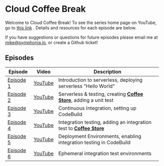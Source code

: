 # Cloud Coffee Break

Welcome to Cloud Coffee Break! To see the series home page on YouTube, go to [this link](https://www.youtube.com/watch?v=W_6PaRDLGpw&list=PLkNm_WUHy-bFGWVGvB7G0HJZkmf96yvTE) . Details and resources for each episode are below.

If you have suggestions or questions for future episodes please email me at mike@symphonia.io, or create a Github ticket!

## Episodes

| Episode | Video | Description |
| --- | --- | --- |
| [Episode 1](./episode1/README.md) | [YouTube](https://youtu.be/W_6PaRDLGpw) | Introduction to serverless, deploying serverless "Hello World" |
| [Episode 2](./episode2/README.md) | [YouTube](https://youtu.be/MxXV6dBBKIc) | Serverless & testing, creating [**Coffee Store**](https://github.com/symphoniacloud/coffee-store), adding a unit test |
| [Episode 3](./episode3/README.md) | [YouTube](https://youtu.be/UxZZQFjKXyo) | Continuous Integration, setting up CodeBuild |
| [Episode 4](./episode4/README.md) | [YouTube](https://youtu.be/CtneKRmskrM) | Integration testing, adding an integration test to [**Coffee Store**](https://github.com/symphoniacloud/coffee-store) |
| [Episode 5](./episode5/README.md) | [YouTube](https://youtu.be/5y1sxIO2TM4) | Deployment Environments, enabling integration testing in CodeBuild |
| [Episode 6](./episode6/README.md) | [YouTube](https://youtu.be/1KCWs2eFOa0) | Ephemeral integration test environments |
